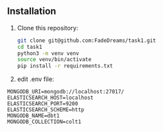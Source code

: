 ## Installation

1. Clone this repository:

   ```bash
   git clone git@github.com:FadeDreams/task1.git
   cd task1
   python3 -m venv venv
   source venv/bin/activate
   pip install -r requirements.txt
   ```

1. edit .env file:

```
MONGODB_URI=mongodb://localhost:27017/
ELASTICSEARCH_HOST=localhost
ELASTICSEARCH_PORT=9200
ELASTICSEARCH_SCHEME=http
MONGODB_NAME=dbt1
MONGODB_COLLECTION=colt1
```
